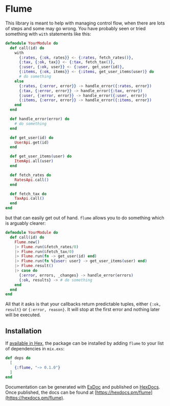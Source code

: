 # Flume

This library is meant to help with managing control flow, when there are lots of steps and some may go wrong. You have probably seen or tried something with `with` statements like this:

```elixir
defmodule YourModule do
  def call(id) do
    with
      {:rates, {:ok, rates}} <- {:rates, fetch_rates()},
      {:tax, {:ok, tax}} <- {:tax, fetch_tax()},
      {:user, {:ok, user}} <- {:user, get_user(id)},
      {:items, {:ok, items}} <- {:items, get_user_items(user)} do
      # do something
    else
      {:rates, {:error, error}} -> handle_error({:rates, error})
      {:tax, {:error, error}} -> handle_error({:tax, error})
      {:user, {:error, error}} -> handle_error({:user, error})
      {:items, {:error, error}} -> handle_error({:items, error})
    end
  end

  def handle_error(error) do
    # do something
  end

  def get_user(id) do
    UserApi.get(id)
  end

  def get_user_items(user) do
    ItemApi.all(user)
  end

  def fetch_rates do
    RatesApi.call()
  end

  def fetch_tax do
    TaxApi.call()
  end
end
```

but that can easily get out of hand. `flume` allows you to do something which is arguably clearer:

```elixir
defmodule YourModule do
  def call(id) do
    Flume.new()
    |> Flume.run(&fetch_rates/0)
    |> Flume.run(&fetch_tax/0)
    |> Flume.run(fn -> get_user(id) end)
    |> Flume.run(fn %{user: user} -> get_user_items(user) end)
    |> Flume.result()
    |> case do
      {:error, errors, _changes} -> handle_error(errors)
      {:ok, results} -> # do something
    end
  end
end
```

All that it asks is that your callbacks return predictable tuples, either `{:ok, result}` or `{:error, reason}`. It will stop at the first error and nothing later will be executed.

## Installation

If [available in Hex](https://hex.pm/docs/publish), the package can be installed
by adding `flume` to your list of dependencies in `mix.exs`:

```elixir
def deps do
  [
    {:flume, "~> 0.1.0"}
  ]
end
```

Documentation can be generated with [ExDoc](https://github.com/elixir-lang/ex_doc)
and published on [HexDocs](https://hexdocs.pm). Once published, the docs can
be found at [https://hexdocs.pm/flume](https://hexdocs.pm/flume).

